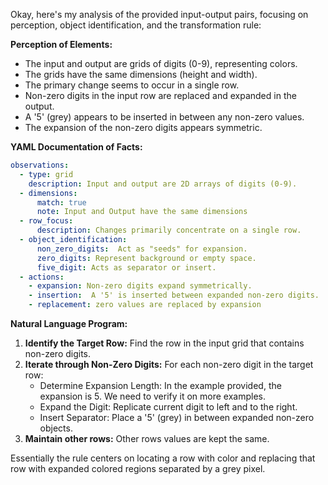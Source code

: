 Okay, here's my analysis of the provided input-output pairs, focusing on perception, object identification, and the transformation rule:

**Perception of Elements:**

*   The input and output are grids of digits (0-9), representing colors.
*   The grids have the same dimensions (height and width).
*   The primary change seems to occur in a single row.
*   Non-zero digits in the input row are replaced and expanded in the output.
*   A '5' (grey) appears to be inserted in between any non-zero values.
*   The expansion of the non-zero digits appears symmetric.

**YAML Documentation of Facts:**


```yaml
observations:
  - type: grid
    description: Input and output are 2D arrays of digits (0-9).
  - dimensions:
      match: true
      note: Input and Output have the same dimensions
  - row_focus:
      description: Changes primarily concentrate on a single row.
  - object_identification:
      non_zero_digits:  Act as "seeds" for expansion.
      zero_digits: Represent background or empty space.
      five_digit: Acts as separator or insert.
  - actions:
    - expansion: Non-zero digits expand symmetrically.
    - insertion:  A '5' is inserted between expanded non-zero digits.
    - replacement: zero values are replaced by expansion

```


**Natural Language Program:**

1.  **Identify the Target Row:** Find the row in the input grid that contains non-zero digits.
2.  **Iterate through Non-Zero Digits:** For each non-zero digit in the target row:
    *   Determine Expansion Length: In the example provided, the expansion is 5. We need to verify it on more examples.
    *   Expand the Digit: Replicate current digit to left and to the right.
    *   Insert Separator: Place a '5' (grey) in between expanded non-zero objects.
3. **Maintain other rows:** Other rows values are kept the same.

Essentially the rule centers on locating a row with color and replacing that row with expanded colored regions separated by a grey pixel.
